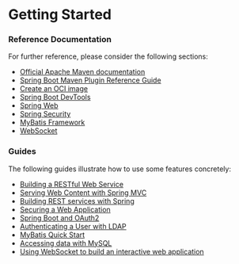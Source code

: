 # Getting Started

### Reference Documentation
For further reference, please consider the following sections:

* [Official Apache Maven documentation](https://maven.apache.org/guides/index.html)
* [Spring Boot Maven Plugin Reference Guide](https://docs.spring.io/spring-boot/docs/2.7.12-SNAPSHOT/maven-plugin/reference/html/)
* [Create an OCI image](https://docs.spring.io/spring-boot/docs/2.7.12-SNAPSHOT/maven-plugin/reference/html/#build-image)
* [Spring Boot DevTools](https://docs.spring.io/spring-boot/docs/2.7.12-SNAPSHOT/reference/htmlsingle/#using.devtools)
* [Spring Web](https://docs.spring.io/spring-boot/docs/2.7.12-SNAPSHOT/reference/htmlsingle/#web)
* [Spring Security](https://docs.spring.io/spring-boot/docs/2.7.12-SNAPSHOT/reference/htmlsingle/#web.security)
* [MyBatis Framework](https://mybatis.org/spring-boot-starter/mybatis-spring-boot-autoconfigure/)
* [WebSocket](https://docs.spring.io/spring-boot/docs/2.7.12-SNAPSHOT/reference/htmlsingle/#messaging.websockets)

### Guides
The following guides illustrate how to use some features concretely:

* [Building a RESTful Web Service](https://spring.io/guides/gs/rest-service/)
* [Serving Web Content with Spring MVC](https://spring.io/guides/gs/serving-web-content/)
* [Building REST services with Spring](https://spring.io/guides/tutorials/rest/)
* [Securing a Web Application](https://spring.io/guides/gs/securing-web/)
* [Spring Boot and OAuth2](https://spring.io/guides/tutorials/spring-boot-oauth2/)
* [Authenticating a User with LDAP](https://spring.io/guides/gs/authenticating-ldap/)
* [MyBatis Quick Start](https://github.com/mybatis/spring-boot-starter/wiki/Quick-Start)
* [Accessing data with MySQL](https://spring.io/guides/gs/accessing-data-mysql/)
* [Using WebSocket to build an interactive web application](https://spring.io/guides/gs/messaging-stomp-websocket/)

